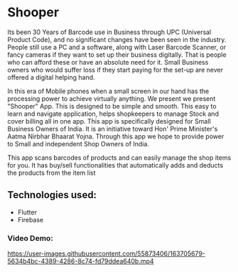 # Shooper

Its been 30 Years of Barcode use in Business through UPC (Universal Product Code), 
and no significant changes have been seen in the industry.
People still use a PC and a software, along with Laser Barcode Scanner, or fancy cameras 
if they want to set up their business digitally.
That is people who can afford these or have an absolute need for it.
Small Business owners who would suffer loss if they start paying for the set-up
are never offered a digital helping hand.

In this era of Mobile phones when a small screen in our hand has the processing power to achieve virtually anything.
We present we present "Shooper" App. This is designed to be simple and smooth.
This easy to learn and navigate application, helps shopkeepers to manage Stock and cover billing all in one app.
This app is specifically designed for Small Business Owners of India. 
It is an initiative toward Hon' Prime Minister's Aatma Nirbhar Bhaarat Yojna.
Through this app we hope to provide power to Small and independent Shop Owners of India.

This app scans barcodes of products and can easily manage the shop items for you.
It has buy/sell functionalities that automatically adds and deducts the products from the item list

## Technologies used:
- Flutter
- Firebase

### Video Demo: 


https://user-images.githubusercontent.com/55873406/163705679-5634b4bc-4389-4286-8c74-fd79ddea640b.mp4

